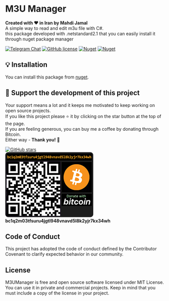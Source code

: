 # M3U Manager

**Created with ❤ in Iran by Mahdi Jamal**\
A simple way to read and edit m3u file with C#.\
this package developed with .netstandard2.1 that you can easily install it through nuget package manager

[![Telegram Chat](https://img.shields.io/static/v1?label=chat&message=Telegram&color=blue&logo=telegram)](https://t.me/MhdiJml) [![GitHub license](https://img.shields.io/github/license/MahdiJamal/M3UManager)](https://github.com/MahdiJamal/M3UManager/blob/master/LICENSE) [![Nuget](https://img.shields.io/nuget/v/M3UManager)](https://www.nuget.org/packages/M3UManager/) [![Nuget](https://img.shields.io/nuget/dt/M3UManager?label=nuget)](https://www.nuget.org/packages/M3UManager/)

## 💡 Installation
You can install this package from [nuget](https://www.nuget.org/packages/M3UManager/).

## 🎂 Support the development of this project
Your support means a lot and it keeps me motivated to keep working on open source projects.\
If you like this project please ⭐ it by clicking on the star button at the top of the page.\
If you are feeling generous, you can buy me a coffee by donating through Bitcoin.\
Either way - **Thank you!** 🎉

[![GitHub stars](https://img.shields.io/github/stars/MahdiJamal/M3UManager?color=green&label=star%20it%20on%20GitHub)](https://github.com/MahdiJamal/M3UManager)\
[![Donate bitcoin](branding/donate-bitcoin.png)](bitcoin:bc1q2m03tfsuru4jgtl948vnavd5l8k2yjr7kx34wh)\
**bc1q2m03tfsuru4jgtl948vnavd5l8k2yjr7kx34wh**

## Code of Conduct
This project has adopted the code of conduct defined by the Contributor Covenant to clarify expected behavior in our community.

## License
M3UManager is free and open source software licensed under MIT License. You can use it in private and commercial projects.
Keep in mind that you must include a copy of the license in your project.
